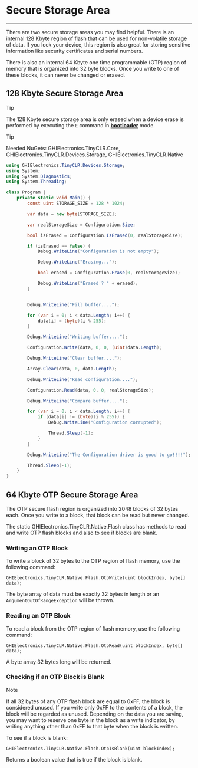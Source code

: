 # Secure Storage Area
---
There are two secure storage areas you may find helpful. There is an internal 128 Kbyte region of flash that can be used for non-volatile storage of data. If you lock your device, this region is also great for storing sensitive information like security certificates and serial numbers.

There is also an internal 64 Kbyte one time programmable (OTP) region of memory that is organized into 32 byte blocks. Once you write to one of these blocks, it can never be changed or erased.

## 128 Kbyte Secure Storage Area
> [!Tip]
> The 128 Kbyte secure storage area is only erased when a device erase is performed by executing the `E` command in [**bootloader**](../bootloader.md) mode.

> [!Tip]
> Needed NuGets: GHIElectronics.TinyCLR.Core, GHIElectronics.TinyCLR.Devices.Storage, GHIElectronics.TinyCLR.Native

```cs
using GHIElectronics.TinyCLR.Devices.Storage;
using System;
using System.Diagnostics;
using System.Threading;

class Program {
    private static void Main() {
        const uint STORAGE_SIZE = 128 * 1024;

        var data = new byte[STORAGE_SIZE];

        var realStorageSize = Configuration.Size;

        bool isErased = Configuration.IsErased(0, realStorageSize);

        if (isErased == false) {
            Debug.WriteLine("Configuration is not empty");

            Debug.WriteLine("Erasing...");

            bool erased = Configuration.Erase(0, realStorageSize);

            Debug.WriteLine("Erased ? " + erased);
        }


        Debug.WriteLine("Fill buffer....");

        for (var i = 0; i < data.Length; i++) {
            data[i] = (byte)(i % 255);
        }

        Debug.WriteLine("Writing buffer....");

        Configuration.Write(data, 0, 0, (uint)data.Length);

        Debug.WriteLine("Clear buffer....");

        Array.Clear(data, 0, data.Length);

        Debug.WriteLine("Read configuration....");

        Configuration.Read(data, 0, 0, realStorageSize);

        Debug.WriteLine("Compare buffer....");

        for (var i = 0; i < data.Length; i++) {
            if (data[i] != (byte)(i % 255)) {
                Debug.WriteLine("Configuration corrupted");

                Thread.Sleep(-1);
            }
        }

        Debug.WriteLine("The Configuration driver is good to go!!!!");

        Thread.Sleep(-1);
    }
}
```

## 64 Kbyte OTP Secure Storage Area
The OTP secure flash region is organized into 2048 blocks of 32 bytes each. Once you write to a block, that block can be read but never changed. 

The static GHIElectronics.TinyCLR.Native.Flash class has methods to read and write OTP flash blocks and also to see if blocks are blank.

### Writing an OTP Block
To write a block of 32 bytes to the OTP region of flash memory, use the following command:
```
GHIElectronics.TinyCLR.Native.Flash.OtpWrite(uint blockIndex, byte[] data);
```

The byte array of data must be exactly 32 bytes in length or an `ArgumentOutOfRangeException` will be thrown.

### Reading an OTP Block

To read a block from the OTP region of flash memory, use the following command:
```
GHIElectronics.TinyCLR.Native.Flash.OtpRead(uint blockIndex, byte[] data);
```
A byte array 32 bytes long will be returned.

### Checking if an OTP Block is Blank
> [!Note]
> If all 32 bytes of any OTP flash block are equal to 0xFF, the block is considered unused. If you write only 0xFF to the contents of a block, the block will be regarded as unused. Depending on the data you are saving, you may want to reserve one byte in the block as a write indicator, by writing anything other than 0xFF to that byte when the block is written.

To see if a block is blank:
```
GHIElectronics.TinyCLR.Native.Flash.OtpIsBlank(uint blockIndex);
```
Returns a boolean value that is true if the block is blank.